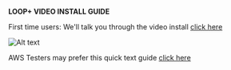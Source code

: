 **LOOP+ VIDEO INSTALL GUIDE**

First time users: We'll talk you through the video install [click here](https://www.youtube.com/watch?v=mFoOnipn5QQ)

![Alt text](https://fogbank-reporting-version-release.s3.us-east-1.amazonaws.com/Logo.png)

AWS Testers may prefer this quick text guide
[click here](https://github.com/the-serverless-zone/Loop-plus/blob/main/a-YT-video-install-guide.md)

